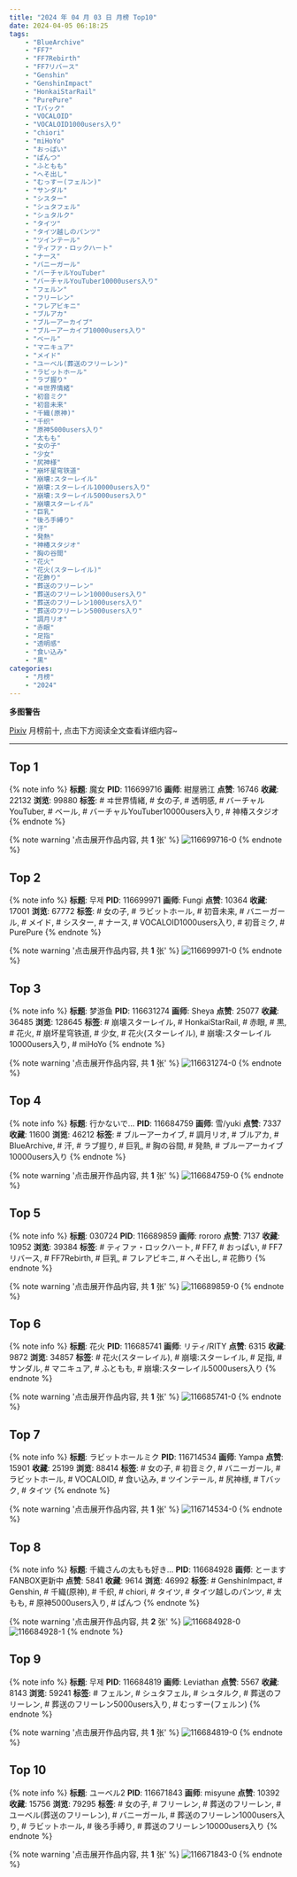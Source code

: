```yaml
---
title: "2024 年 04 月 03 日 月榜 Top10"
date: 2024-04-05 06:18:25
tags:
    - "BlueArchive"
    - "FF7"
    - "FF7Rebirth"
    - "FF7リバース"
    - "Genshin"
    - "GenshinImpact"
    - "HonkaiStarRail"
    - "PurePure"
    - "Tバック"
    - "VOCALOID"
    - "VOCALOID1000users入り"
    - "chiori"
    - "miHoYo"
    - "おっぱい"
    - "ぱんつ"
    - "ふともも"
    - "へそ出し"
    - "むっすー(フェルン)"
    - "サンダル"
    - "シスター"
    - "シュタフェル"
    - "シュタルク"
    - "タイツ"
    - "タイツ越しのパンツ"
    - "ツインテール"
    - "ティファ・ロックハート"
    - "ナース"
    - "バニーガール"
    - "バーチャルYouTuber"
    - "バーチャルYouTuber10000users入り"
    - "フェルン"
    - "フリーレン"
    - "フレアビキニ"
    - "ブルアカ"
    - "ブルーアーカイブ"
    - "ブルーアーカイブ10000users入り"
    - "ベール"
    - "マニキュア"
    - "メイド"
    - "ユーベル(葬送のフリーレン)"
    - "ラビットホール"
    - "ラブ握り"
    - "ヰ世界情緒"
    - "初音ミク"
    - "初音未来"
    - "千織(原神)"
    - "千织"
    - "原神5000users入り"
    - "太もも"
    - "女の子"
    - "少女"
    - "尻神様"
    - "崩坏星穹铁道"
    - "崩壊:スターレイル"
    - "崩壊:スターレイル10000users入り"
    - "崩壊:スターレイル5000users入り"
    - "崩壊スターレイル"
    - "巨乳"
    - "後ろ手縛り"
    - "汗"
    - "発熱"
    - "神椿スタジオ"
    - "胸の谷間"
    - "花火"
    - "花火(スターレイル)"
    - "花飾り"
    - "葬送のフリーレン"
    - "葬送のフリーレン10000users入り"
    - "葬送のフリーレン1000users入り"
    - "葬送のフリーレン5000users入り"
    - "調月リオ"
    - "赤眼"
    - "足指"
    - "透明感"
    - "食い込み"
    - "黒"
categories:
    - "月榜"
    - "2024"
---
```


<i class="fa fa-triangle-exclamation"></i>**多图警告**<i class="fa fa-triangle-exclamation"></i>

[Pixiv](https://www.pixiv.net/) 月榜前十, 点击下方阅读全文查看详细内容~

<!-- more -->

---

## Top 1

{% note info %}
**标题**: 魔女
**PID**: 116699716 **画师**: 紺屋鴉江
**点赞**: 16746 **收藏**: 22132 **浏览**: 99880
**标签**: # ヰ世界情緒, # 女の子, # 透明感, # バーチャルYouTuber, # ベール, # バーチャルYouTuber10000users入り, # 神椿スタジオ
{% endnote %}

{% note warning '点击展开作品内容, 共 **1** 张' %}
![116699716-0](https://i.pixiv.re/img-original/img/2024/03/07/16/44/25/116699716_p0.jpg)
{% endnote %}

## Top 2

{% note info %}
**标题**: 무제
**PID**: 116699971 **画师**: Fungi
**点赞**: 10364 **收藏**: 17001 **浏览**: 67772
**标签**: # 女の子, # ラビットホール, # 初音未来, # バニーガール, # メイド, # シスター, # ナース, # VOCALOID1000users入り, # 初音ミク, # PurePure
{% endnote %}

{% note warning '点击展开作品内容, 共 **1** 张' %}
![116699971-0](https://i.pixiv.re/img-original/img/2024/03/07/16/57/50/116699971_p0.jpg)
{% endnote %}

## Top 3

{% note info %}
**标题**: 梦游鱼
**PID**: 116631274 **画师**: Sheya
**点赞**: 25077 **收藏**: 36485 **浏览**: 128645
**标签**: # 崩壊スターレイル, # HonkaiStarRail, # 赤眼, # 黒, # 花火, # 崩坏星穹铁道, # 少女, # 花火(スターレイル), # 崩壊:スターレイル10000users入り, # miHoYo
{% endnote %}

{% note warning '点击展开作品内容, 共 **1** 张' %}
![116631274-0](https://i.pixiv.re/img-original/img/2024/03/05/00/32/27/116631274_p0.jpg)
{% endnote %}

## Top 4

{% note info %}
**标题**: 行かないで…
**PID**: 116684759 **画师**: 雪/yuki
**点赞**: 7337 **收藏**: 11600 **浏览**: 46212
**标签**: # ブルーアーカイブ, # 調月リオ, # ブルアカ, # BlueArchive, # 汗, # ラブ握り, # 巨乳, # 胸の谷間, # 発熱, # ブルーアーカイブ10000users入り
{% endnote %}

{% note warning '点击展开作品内容, 共 **1** 张' %}
![116684759-0](https://i.pixiv.re/img-original/img/2024/03/07/00/00/06/116684759_p0.jpg)
{% endnote %}

## Top 5

{% note info %}
**标题**: 030724
**PID**: 116689859 **画师**: rororo
**点赞**: 7137 **收藏**: 10952 **浏览**: 39384
**标签**: # ティファ・ロックハート, # FF7, # おっぱい, # FF7リバース, # FF7Rebirth, # 巨乳, # フレアビキニ, # へそ出し, # 花飾り
{% endnote %}

{% note warning '点击展开作品内容, 共 **1** 张' %}
![116689859-0](https://i.pixiv.re/img-original/img/2024/03/07/04/06/23/116689859_p0.jpg)
{% endnote %}

## Top 6

{% note info %}
**标题**: 花火
**PID**: 116685741 **画师**: リティ/RITY
**点赞**: 6315 **收藏**: 9872 **浏览**: 34857
**标签**: # 花火(スターレイル), # 崩壊:スターレイル, # 足指, # サンダル, # マニキュア, # ふともも, # 崩壊:スターレイル5000users入り
{% endnote %}

{% note warning '点击展开作品内容, 共 **1** 张' %}
![116685741-0](https://i.pixiv.re/img-original/img/2024/03/07/00/18/14/116685741_p0.png)
{% endnote %}

## Top 7

{% note info %}
**标题**: ラビットホールミク
**PID**: 116714534 **画师**: Yampa
**点赞**: 15901 **收藏**: 25199 **浏览**: 88414
**标签**: # 女の子, # 初音ミク, # バニーガール, # ラビットホール, # VOCALOID, # 食い込み, # ツインテール, # 尻神様, # Tバック, # タイツ
{% endnote %}

{% note warning '点击展开作品内容, 共 **1** 张' %}
![116714534-0](https://i.pixiv.re/img-original/img/2024/03/08/01/23/41/116714534_p0.png)
{% endnote %}

## Top 8

{% note info %}
**标题**: 千織さんの太もも好き...
**PID**: 116684928 **画师**: とーます　FANBOX更新中
**点赞**: 5841 **收藏**: 9614 **浏览**: 46992
**标签**: # GenshinImpact, # Genshin, # 千織(原神), # 千织, # chiori, # タイツ, # タイツ越しのパンツ, # 太もも, # 原神5000users入り, # ぱんつ
{% endnote %}

{% note warning '点击展开作品内容, 共 **2** 张' %}
![116684928-0](https://i.pixiv.re/img-original/img/2024/03/07/00/00/44/116684928_p0.jpg)
![116684928-1](https://i.pixiv.re/img-original/img/2024/03/07/00/00/44/116684928_p1.jpg)
{% endnote %}

## Top 9

{% note info %}
**标题**: 무제
**PID**: 116684819 **画师**: Leviathan
**点赞**: 5567 **收藏**: 8143 **浏览**: 59241
**标签**: # フェルン, # シュタフェル, # シュタルク, # 葬送のフリーレン, # 葬送のフリーレン5000users入り, # むっすー(フェルン)
{% endnote %}

{% note warning '点击展开作品内容, 共 **1** 张' %}
![116684819-0](https://i.pixiv.re/img-original/img/2024/03/07/00/00/15/116684819_p0.jpg)
{% endnote %}

## Top 10

{% note info %}
**标题**: ユーベル2
**PID**: 116671843 **画师**: misyune
**点赞**: 10392 **收藏**: 15756 **浏览**: 79295
**标签**: # 女の子, # フリーレン, # 葬送のフリーレン, # ユーベル(葬送のフリーレン), # バニーガール, # 葬送のフリーレン1000users入り, # ラビットホール, # 後ろ手縛り, # 葬送のフリーレン10000users入り
{% endnote %}

{% note warning '点击展开作品内容, 共 **1** 张' %}
![116671843-0](https://i.pixiv.re/img-original/img/2024/03/06/16/16/42/116671843_p0.png)
{% endnote %}
